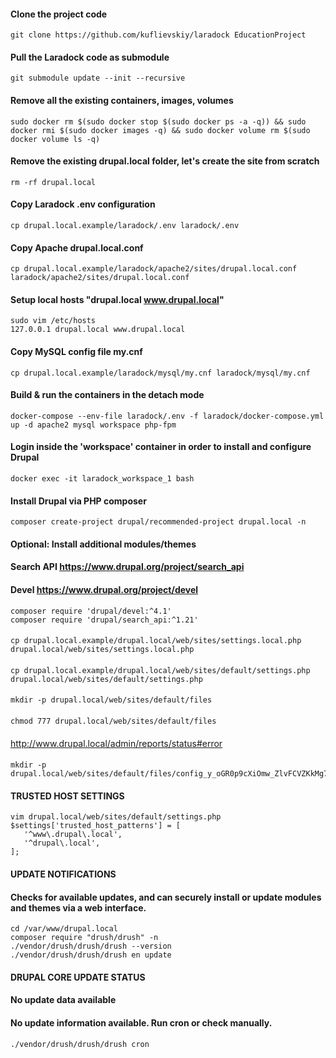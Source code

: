 #### Clone the project code
```
git clone https://github.com/kuflievskiy/laradock EducationProject
```
#### Pull the Laradock code as submodule
```
git submodule update --init --recursive
```
#### Remove all the existing containers, images, volumes
```
sudo docker rm $(sudo docker stop $(sudo docker ps -a -q)) && sudo docker rmi $(sudo docker images -q) && sudo docker volume rm $(sudo docker volume ls -q)
```
#### Remove the existing drupal.local folder, let's create the site from scratch
```
rm -rf drupal.local
```
#### Copy Laradock .env configuration
```
cp drupal.local.example/laradock/.env laradock/.env
```
#### Copy Apache drupal.local.conf
```
cp drupal.local.example/laradock/apache2/sites/drupal.local.conf laradock/apache2/sites/drupal.local.conf
```
#### Setup local hosts "drupal.local www.drupal.local"
```
sudo vim /etc/hosts
127.0.0.1 drupal.local www.drupal.local
```
#### Copy MySQL config file my.cnf
```
cp drupal.local.example/laradock/mysql/my.cnf laradock/mysql/my.cnf
```
#### Build & run the containers in the detach mode
```
docker-compose --env-file laradock/.env -f laradock/docker-compose.yml up -d apache2 mysql workspace php-fpm
```
#### Login inside the 'workspace' container in order to install and configure Drupal
```
docker exec -it laradock_workspace_1 bash
```
#### Install Drupal via PHP composer
```
composer create-project drupal/recommended-project drupal.local -n
```
#### Optional: Install additional modules/themes
#### Search API https://www.drupal.org/project/search_api
#### Devel https://www.drupal.org/project/devel
```
composer require 'drupal/devel:^4.1'
composer require 'drupal/search_api:^1.21'
```
####
```
cp drupal.local.example/drupal.local/web/sites/settings.local.php drupal.local/web/sites/settings.local.php
```
####
```
cp drupal.local.example/drupal.local/web/sites/default/settings.php drupal.local/web/sites/default/settings.php
```
####
```
mkdir -p drupal.local/web/sites/default/files
```
####
```
chmod 777 drupal.local/web/sites/default/files
```
####
http://www.drupal.local/admin/reports/status#error
####
```
mkdir -p drupal.local/web/sites/default/files/config_y_oGR0p9cXiOmw_ZlvFCVZKkMg7LCyGUI8pcCLT8I7lTbWlCbUnq046htnrF9Rye7pEQvNBd7A/sync
```
#### TRUSTED HOST SETTINGS
```
vim drupal.local/web/sites/default/settings.php
$settings['trusted_host_patterns'] = [
   '^www\.drupal\.local',
   '^drupal\.local',
];
```
#### UPDATE NOTIFICATIONS
#### Checks for available updates, and can securely install or update modules and themes via a web interface.
```
cd /var/www/drupal.local
composer require "drush/drush" -n
./vendor/drush/drush/drush --version
./vendor/drush/drush/drush en update
```
#### DRUPAL CORE UPDATE STATUS
#### No update data available
#### No update information available. Run cron or check manually.
```
./vendor/drush/drush/drush cron
```
